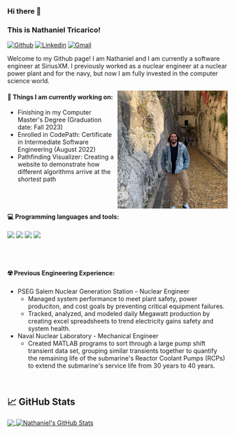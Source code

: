 ### Hi there 👋 
### This is Nathaniel Tricarico!

[![Github](https://img.shields.io/badge/-Github-000?style=flat&logo=Github&logoColor=white)](https://github.com/tricarico1)
[![Linkedin](https://img.shields.io/badge/-LinkedIn-blue?style=flat&logo=Linkedin&logoColor=white)](https://www.linkedin.com/in/nathaniel-tricarico/)
[![Gmail](https://img.shields.io/badge/-Gmail-c14438?style=flat&logo=Gmail&logoColor=white)](mailto:nathanieltricarico@gmail.com)

Welcome to my Github page! I am Nathaniel and I am currently a software engineer at SiriusXM.  I previously worked as a nuclear engineer at a nuclear power plant and for the navy, but now I am fully invested in the computer science world.

<img align="right" alt="img" src="https://github.com/Tricarico1/Tricarico1/blob/main/Nate.jpeg" width="50%" height="auto" />


#### 🌱 Things I am currently working on: 
- Finishing in my Computer Master's Degree (Graduation date: Fall 2023)  
- Enrolled in CodePath: Certificate in Intermediate Software Engineering (August 2022) 
- Pathfinding Visualizer: Creating a website to demonstrate how different algorithms arrive at the shortest path

<br />
<br />


#### :computer: Programming languages and tools: 
<p>

<code><img width="10%" src="https://www.vectorlogo.zone/logos/java/java-ar21.svg"></code>
<code><img width="10%" src="https://www.vectorlogo.zone/logos/python/python-ar21.svg"></code>
<code><img width="8%" src="https://www.vectorlogo.zone/logos/r-project/r-project-icon.svg"></code>
<code><img width="10%" src="https://www.vectorlogo.zone/logos/git-scm/git-scm-ar21.svg"></code>
</p>
	

<br />
<br />


#### ☢️ Previous Engineering Experience:
- PSEG Salem Nuclear Generation Station – Nuclear Engineer
	- Managed system performance to meet plant safety, power produciton, and cost goals by preventing critical equipment failures.
	- Tracked, analyzed, and modeled daily Megawatt production by creating excel spreadsheets to trend electricity gains safety and system health. 	
- Naval Nuclear Laboratory - Mechanical Engineer
	- Created MATLAB programs to sort through a large pump shift transient data set, grouping similar transients together to quantify the remaining life of the submarine's Reactor Coolant Pumps (RCPs) to extend the submarine's service life from 30 years to 40 years.




<br />



## &#x1f4c8; GitHub Stats

<a href="https://github.com/Tricarico1">
  <img align="center" src="https://github-readme-stats.vercel.app/api/top-langs/?username=Tricarico1&hide=java,html,tex&title_color=ffffff&text_color=c9cacc&icon_color=2bbc8a&bg_color=1d1f21&langs_count=3" />
  
  </a>
<a href="https://github.com/Tricarico1">
  <img align="center" src="https://github-readme-stats.vercel.app/api?username=Tricarico1&show_icons=true&line_height=27&count_private=true&title_color=ffffff&text_color=c9cacc&icon_color=2bbc8a&bg_color=1d1f21" alt="Nathaniel's GitHub Stats" />




 

<!---
Tricarico1/Tricarico1 is a ✨ special ✨ repository because its `README.md` (this file) appears on your GitHub profile.
You can click the Preview link to take a look at your changes.
--->
